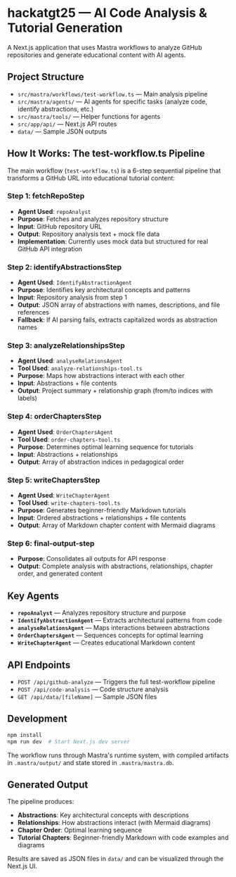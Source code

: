 # hackatgt25 — AI Code Analysis & Tutorial Generation

A Next.js application that uses Mastra workflows to analyze GitHub repositories and generate educational content with AI agents.

## Project Structure

- `src/mastra/workflows/test-workflow.ts` — Main analysis pipeline
- `src/mastra/agents/` — AI agents for specific tasks (analyze code, identify abstractions, etc.)
- `src/mastra/tools/` — Helper functions for agents
- `src/app/api/` — Next.js API routes
- `data/` — Sample JSON outputs

## How It Works: The test-workflow.ts Pipeline

The main workflow (`test-workflow.ts`) is a 6-step sequential pipeline that transforms a GitHub URL into educational tutorial content:

### Step 1: fetchRepoStep
- **Agent Used**: `repoAnalyst`
- **Purpose**: Fetches and analyzes repository structure
- **Input**: GitHub repository URL
- **Output**: Repository analysis text + mock file data
- **Implementation**: Currently uses mock data but structured for real GitHub API integration

### Step 2: identifyAbstractionsStep  
- **Agent Used**: `IdentifyAbstractionAgent`
- **Purpose**: Identifies key architectural concepts and patterns
- **Input**: Repository analysis from step 1
- **Output**: JSON array of abstractions with names, descriptions, and file references
- **Fallback**: If AI parsing fails, extracts capitalized words as abstraction names

### Step 3: analyzeRelationshipsStep
- **Agent Used**: `analyseRelationsAgent` 
- **Tool Used**: `analyze-relationships-tool.ts`
- **Purpose**: Maps how abstractions interact with each other
- **Input**: Abstractions + file contents
- **Output**: Project summary + relationship graph (from/to indices with labels)

### Step 4: orderChaptersStep
- **Agent Used**: `OrderChaptersAgent`
- **Tool Used**: `order-chapters-tool.ts` 
- **Purpose**: Determines optimal learning sequence for tutorials
- **Input**: Abstractions + relationships
- **Output**: Array of abstraction indices in pedagogical order

### Step 5: writeChaptersStep
- **Agent Used**: `WriteChapterAgent`
- **Tool Used**: `write-chapters-tool.ts`
- **Purpose**: Generates beginner-friendly Markdown tutorials
- **Input**: Ordered abstractions + relationships + file contents
- **Output**: Array of Markdown chapter content with Mermaid diagrams

### Step 6: final-output-step
- **Purpose**: Consolidates all outputs for API response
- **Output**: Complete analysis with abstractions, relationships, chapter order, and generated content

## Key Agents

- **`repoAnalyst`** — Analyzes repository structure and purpose
- **`IdentifyAbstractionAgent`** — Extracts architectural patterns from code
- **`analyseRelationsAgent`** — Maps interactions between abstractions  
- **`OrderChaptersAgent`** — Sequences concepts for optimal learning
- **`WriteChapterAgent`** — Creates educational Markdown content

## API Endpoints

- `POST /api/github-analyze` — Triggers the full test-workflow pipeline
- `POST /api/code-analysis` — Code structure analysis
- `GET /api/data/[fileName]` — Sample JSON files
## Development

```bash
npm install
npm run dev  # Start Next.js dev server
```

The workflow runs through Mastra's runtime system, with compiled artifacts in `.mastra/output/` and state stored in `.mastra/mastra.db`.

## Generated Output

The pipeline produces:
- **Abstractions**: Key architectural concepts with descriptions
- **Relationships**: How abstractions interact (with Mermaid diagrams)
- **Chapter Order**: Optimal learning sequence  
- **Tutorial Chapters**: Beginner-friendly Markdown with code examples and diagrams

Results are saved as JSON files in `data/` and can be visualized through the Next.js UI.
